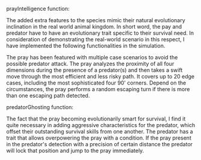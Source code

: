 prayIntelligence function:
  
  
The added extra features to the species mimic their natural evolutionary inclination in the real world animal kingdom. 
In short word, the pay and predator have to have an evolutionary trait specific to their survival need. In consideration 
of demonstrating the real-world scenario in this respect, I have implemented the following functionalities in the simulation.

The pray has been featured with multiple case scenarios to avoid the possible predator attack. The pray analyzes the proximity
of all four dimensions during the presence of a predator(s) and then takes a swift move through the most efficient and less risky path. 
It covers up to 20 edge cases, including the most sophisticated four 90' corners. Depend on the circumstances, the pray performs 
a random escaping turn if there is more than one escaping path detected.




predatorGhosting function:

The fact that the pray becoming evolutionarily smart for survival, I find it quite necessary in adding aggressive characteristics for 
the predator, which offset their outstanding survival skills from one another. The predator has a trait that allows overpowering the 
pray with a condition. If the pray present in the predator's detection with a precision of certain distance the predator will lock that 
position and jump to the pray immediately.


